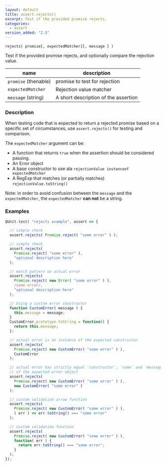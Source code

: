 ```yaml
---
layout: default
title: assert.rejects()
excerpt: Test if the provided promise rejects.
categories:
  - assert
version_added: "2.5"
---
```


`rejects( promise[, expectedMatcher][, message ] )`

Test if the provided promise rejects, and optionally compare the rejection value.

| name               | description                          |
|--------------------|--------------------------------------|
| `promise` (thenable) | promise to test for rejection      |
| `expectedMatcher`  | Rejection value matcher              |
| `message` (string) | A short description of the assertion |


### Description

When testing code that is expected to return a rejected promise based on a
specific set of circumstances, use `assert.rejects()` for testing and
comparison.

The `expectedMatcher` argument can be:

* A function that returns `true` when the assertion should be considered passing.
* An Error object
* A base constructor to use ala `rejectionValue instanceof expectedMatcher`
* A RegExp that matches (or partially matches) `rejectionValue.toString()`

Note: in order to avoid confusion between the `message` and the `expectedMatcher`, the `expectedMatcher` **can not** be a string.

### Examples

```js
QUnit.test( "rejects example", assert => {

  // simple check
  assert.rejects( Promise.reject( "some error" ) );

  // simple check
  assert.rejects(
    Promise.reject( "some error" ),
    "optional description here"
  );

  // match pattern on actual error
  assert.rejects(
    Promise.reject( new Error( "some error" ) ),
    /some error/,
    "optional description here"
  );

  // Using a custom error constructor
  function CustomError( message ) {
    this.message = message;
  }
  CustomError.prototype.toString = function() {
    return this.message;
  };

  // actual error is an instance of the expected constructor
  assert.rejects(
    Promise.reject( new CustomError( "some error" ) ),
    CustomError
  );

  // actual error has strictly equal `constructor`, `name` and `message` properties
  // of the expected error object
  assert.rejects(
    Promise.reject( new CustomError( "some error" ) ),
    new CustomError( "some error" )
  );

  // custom validation arrow function
  assert.rejects(
    Promise.reject( new CustomError( "some error" ) ),
    ( err ) => err.toString() === "some error"
  );

  // custom validation function
  assert.rejects(
    Promise.reject( new CustomError( "some error" ) ),
    function( err ) {
      return err.toString() === "some error";
    }
  );
});
```
